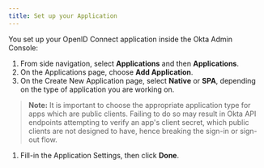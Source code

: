 ```yaml
---
title: Set up your Application
---
```


You set up your OpenID Connect application inside the Okta Admin Console:

1. From side navigation, select **Applications** and then **Applications**.
1. On the Applications page, choose **Add Application**.
1. On the Create New Application page, select **Native** or **SPA**, depending on the type of application you are working on.
  > **Note:** It is important to choose the appropriate application type for apps which are public clients. Failing to do so may result in Okta API endpoints attempting to verify an app's client secret, which public clients are not designed to have, hence breaking the sign-in or sign-out flow.
1. Fill-in the Application Settings, then click **Done**.

<NextSectionLink/>
